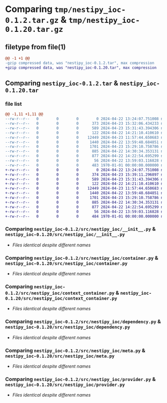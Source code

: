 # Comparing `tmp/nestipy_ioc-0.1.2.tar.gz` & `tmp/nestipy_ioc-0.1.20.tar.gz`

## filetype from file(1)

```diff
@@ -1 +1 @@
-gzip compressed data, was "nestipy_ioc-0.1.2.tar", max compression
+gzip compressed data, was "nestipy_ioc-0.1.20.tar", max compression
```

## Comparing `nestipy_ioc-0.1.2.tar` & `nestipy_ioc-0.1.20.tar`

### file list

```diff
@@ -1,11 +1,11 @@
--rw-r--r--   0        0        0        0 2024-04-22 13:24:07.751008 nestipy_ioc-0.1.2/README.md
--rw-r--r--   0        0        0      373 2024-04-23 15:32:06.434233 nestipy_ioc-0.1.2/pyproject.toml
--rw-r--r--   0        0        0      589 2024-04-23 15:31:43.394306 nestipy_ioc-0.1.2/src/nestipy_ioc/__init__.py
--rw-r--r--   0        0        0      122 2024-04-22 14:21:10.410610 nestipy_ioc-0.1.2/src/nestipy_ioc/annotation.py
--rw-r--r--   0        0        0    12449 2024-04-23 11:57:44.650683 nestipy_ioc-0.1.2/src/nestipy_ioc/container.py
--rw-r--r--   0        0        0     1440 2024-04-22 13:59:48.684851 nestipy_ioc-0.1.2/src/nestipy_ioc/context_container.py
--rw-r--r--   0        0        0     1701 2024-04-23 15:29:10.758786 nestipy_ioc-0.1.2/src/nestipy_ioc/dependency.py
--rw-r--r--   0        0        0      885 2024-04-22 14:30:34.353131 nestipy_ioc-0.1.2/src/nestipy_ioc/meta.py
--rw-r--r--   0        0        0      877 2024-04-22 14:22:54.695299 nestipy_ioc-0.1.2/src/nestipy_ioc/provider.py
--rw-r--r--   0        0        0       56 2024-04-22 13:59:03.116828 nestipy_ioc-0.1.2/src/nestipy_ioc/utils.py
--rw-r--r--   0        0        0      483 1970-01-01 00:00:00.000000 nestipy_ioc-0.1.2/PKG-INFO
+-rw-r--r--   0        0        0        0 2024-04-22 13:24:07.751008 nestipy_ioc-0.1.20/README.md
+-rw-r--r--   0        0        0      374 2024-04-23 15:39:11.296897 nestipy_ioc-0.1.20/pyproject.toml
+-rw-r--r--   0        0        0      589 2024-04-23 15:31:43.394306 nestipy_ioc-0.1.20/src/nestipy_ioc/__init__.py
+-rw-r--r--   0        0        0      122 2024-04-22 14:21:10.410610 nestipy_ioc-0.1.20/src/nestipy_ioc/annotation.py
+-rw-r--r--   0        0        0    12449 2024-04-23 11:57:44.650683 nestipy_ioc-0.1.20/src/nestipy_ioc/container.py
+-rw-r--r--   0        0        0     1440 2024-04-22 13:59:48.684851 nestipy_ioc-0.1.20/src/nestipy_ioc/context_container.py
+-rw-r--r--   0        0        0     1701 2024-04-23 15:29:10.758786 nestipy_ioc-0.1.20/src/nestipy_ioc/dependency.py
+-rw-r--r--   0        0        0      885 2024-04-22 14:30:34.353131 nestipy_ioc-0.1.20/src/nestipy_ioc/meta.py
+-rw-r--r--   0        0        0      877 2024-04-22 14:22:54.695299 nestipy_ioc-0.1.20/src/nestipy_ioc/provider.py
+-rw-r--r--   0        0        0       56 2024-04-22 13:59:03.116828 nestipy_ioc-0.1.20/src/nestipy_ioc/utils.py
+-rw-r--r--   0        0        0      484 1970-01-01 00:00:00.000000 nestipy_ioc-0.1.20/PKG-INFO
```

### Comparing `nestipy_ioc-0.1.2/src/nestipy_ioc/__init__.py` & `nestipy_ioc-0.1.20/src/nestipy_ioc/__init__.py`

 * *Files identical despite different names*

### Comparing `nestipy_ioc-0.1.2/src/nestipy_ioc/container.py` & `nestipy_ioc-0.1.20/src/nestipy_ioc/container.py`

 * *Files identical despite different names*

### Comparing `nestipy_ioc-0.1.2/src/nestipy_ioc/context_container.py` & `nestipy_ioc-0.1.20/src/nestipy_ioc/context_container.py`

 * *Files identical despite different names*

### Comparing `nestipy_ioc-0.1.2/src/nestipy_ioc/dependency.py` & `nestipy_ioc-0.1.20/src/nestipy_ioc/dependency.py`

 * *Files identical despite different names*

### Comparing `nestipy_ioc-0.1.2/src/nestipy_ioc/meta.py` & `nestipy_ioc-0.1.20/src/nestipy_ioc/meta.py`

 * *Files identical despite different names*

### Comparing `nestipy_ioc-0.1.2/src/nestipy_ioc/provider.py` & `nestipy_ioc-0.1.20/src/nestipy_ioc/provider.py`

 * *Files identical despite different names*

